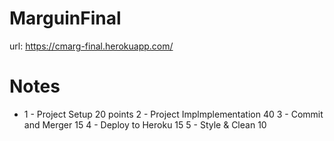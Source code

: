 # MarguinFinal


url: https://cmarg-final.herokuapp.com/ 

# Notes

* 1 - Project Setup 20 points
2 - Project Implmplementation 40
3 - Commit and Merger 15
4 - Deploy to Heroku 15
5 - Style & Clean 10 